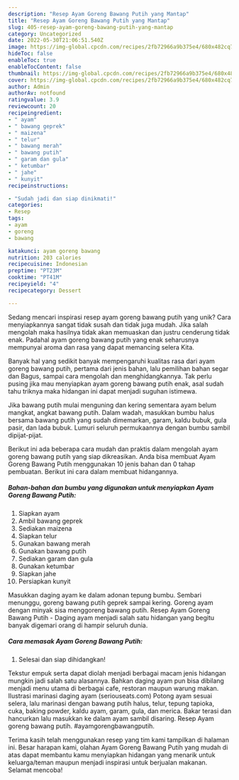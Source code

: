 ```yaml
---
description: "Resep Ayam Goreng Bawang Putih yang Mantap"
title: "Resep Ayam Goreng Bawang Putih yang Mantap"
slug: 405-resep-ayam-goreng-bawang-putih-yang-mantap
category: Uncategorized
date: 2022-05-30T21:06:51.540Z
image: https://img-global.cpcdn.com/recipes/2fb72966a9b375e4/680x482cq70/ayam-goreng-bawang-putih-foto-resep-utama.jpg
hideToc: false
enableToc: true
enableTocContent: false
thumbnail: https://img-global.cpcdn.com/recipes/2fb72966a9b375e4/680x482cq70/ayam-goreng-bawang-putih-foto-resep-utama.jpg
cover: https://img-global.cpcdn.com/recipes/2fb72966a9b375e4/680x482cq70/ayam-goreng-bawang-putih-foto-resep-utama.jpg
author: Admin
authorAv: notfound
ratingvalue: 3.9
reviewcount: 20
recipeingredient:
- " ayam"
- " bawang geprek"
- " maizena"
- " telur"
- " bawang merah"
- " bawang putih"
- " garam dan gula"
- " ketumbar"
- " jahe"
- " kunyit"
recipeinstructions:

- "Sudah jadi dan siap dinikmati!"
categories:
- Resep
tags:
- ayam
- goreng
- bawang

katakunci: ayam goreng bawang 
nutrition: 203 calories
recipecuisine: Indonesian
preptime: "PT23M"
cooktime: "PT41M"
recipeyield: "4"
recipecategory: Dessert

---
```





Sedang mencari inspirasi resep ayam goreng bawang putih yang unik? Cara menyiapkannya sangat tidak susah dan tidak juga mudah. Jika salah mengolah maka hasilnya tidak akan memuaskan dan justru cenderung tidak enak. Padahal ayam goreng bawang putih yang enak seharusnya mempunyai aroma dan rasa yang dapat memancing selera Kita.





Banyak hal yang sedikit banyak mempengaruhi kualitas rasa dari ayam goreng bawang putih, pertama dari jenis bahan, lalu pemilihan bahan segar dan Bagus, sampai cara mengolah dan menghidangkannya. Tak perlu pusing jika mau menyiapkan ayam goreng bawang putih enak,      asal sudah tahu triknya maka hidangan ini dapat menjadi suguhan istimewa.














Jika bawang putih mulai menguning dan kering sementara ayam belum mangkat, angkat bawang putih. Dalam wadah, masukkan bumbu halus bersama bawang putih yang sudah dimemarkan, garam, kaldu bubuk, gula pasir, dan lada bubuk. Lumuri seluruh permukaannya dengan bumbu sambil dipijat-pijat.






Berikut ini ada beberapa cara mudah dan praktis dalam mengolah ayam goreng bawang putih yang siap dikreasikan. Anda bisa membuat Ayam Goreng Bawang Putih menggunakan 10 jenis bahan dan 0 tahap pembuatan. Berikut ini cara dalam membuat hidangannya.

<!--inarticleads1-->

##### Bahan-bahan dan bumbu yang digunakan untuk menyiapkan Ayam Goreng Bawang Putih:

1. Siapkan  ayam
1. Ambil  bawang geprek
1. Sediakan  maizena
1. Siapkan  telur
1. Gunakan  bawang merah
1. Gunakan  bawang putih
1. Sediakan  garam dan gula
1. Gunakan  ketumbar
1. Siapkan  jahe
1. Persiapkan  kunyit


Masukkan daging ayam ke dalam adonan tepung bumbu. Sembari menunggu, goreng bawang putih geprek sampai kering. Goreng ayam dengan minyak sisa menggoreng bawang putih. Resep Ayam Goreng Bawang Putih - Daging ayam menjadi salah satu hidangan yang begitu banyak digemari orang di hampir seluruh dunia. 

<!--inarticleads2-->

##### Cara memasak Ayam Goreng Bawang Putih:


1. Selesai dan siap dihidangkan!

Tekstur empuk serta dapat diolah menjadi berbagai macam jenis hidangan mungkin jadi salah satu alasannya. Bahkan daging ayam pun bisa dibilang menjadi menu utama di berbagai cafe, restoran maupun warung makan. Ilustrasi marinasi daging ayam (seriouseats.com) Potong ayam sesuai selera, lalu marinasi dengan bawang putih halus, telur, tepung tapioka, cuka, baking powder, kaldu ayam, garam, gula, dan merica. Bakar terasi dan hancurkan lalu masukkan ke dalam ayam sambil disaring. Resep Ayam goreng bawang putih. #ayamgorengbawangputih. 

Terima kasih telah menggunakan resep yang tim kami tampilkan di halaman ini. Besar harapan kami, olahan Ayam Goreng Bawang Putih yang mudah di atas dapat membantu kamu menyiapkan hidangan yang menarik untuk keluarga/teman maupun menjadi inspirasi untuk berjualan makanan. Selamat mencoba!
